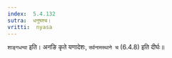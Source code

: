 ```yaml
---
index:  5.4.132
sutra:  धनुषश्च।
vritti:  nyasa
---
```


`शाङ्गधन्वा` इति। अनङि कृते यणादेशः, `सर्वनामस्थाने च` (6.4.8) इति दीर्घः॥
